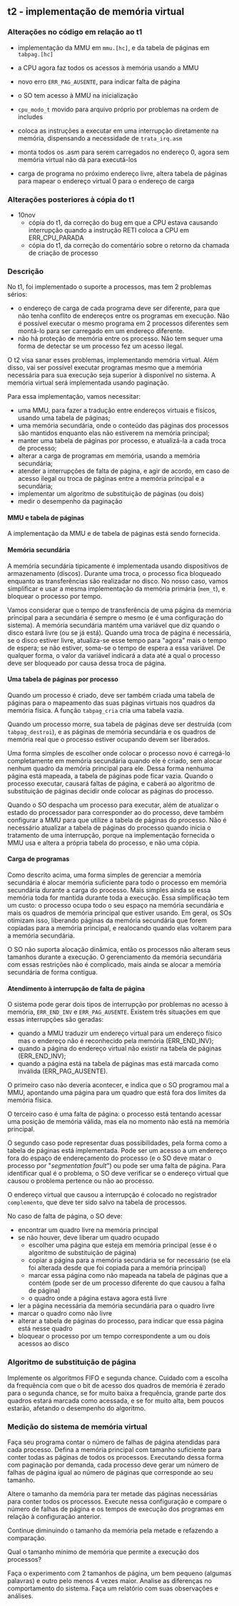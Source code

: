 ## t2 - implementação de memória virtual

### Alterações no código em relação ao t1

- implementação da MMU em `mmu.[hc]`, e da tabela de páginas em `tabpag.[hc]`
- a CPU agora faz todos os acessos à memória usando a MMU
- novo erro `ERR_PAG_AUSENTE`, para indicar falta de página
- o SO tem acesso à MMU na inicialização
- `cpu_modo_t` movido para arquivo próprio por problemas na ordem de includes

- coloca as instruções a executar em uma interrupção diretamente na memória,
  dispensando a necessidade de `trata_irq.asm`
- monta todos os .asm para serem carregados no endereço 0, agora sem memória virtual não dá para executá-los
- carga de programa no próximo endereço livre, altera tabela de páginas para mapear o endereço virtual 0 para o endereço de carga

### Alterações posteriores à cópia do t1

- 10nov
   - cópia do t1, da correção do bug em que a CPU estava causando interrupção quando a 
     instrução RETI coloca a CPU em ERR_CPU_PARADA
   - cópia do t1, da correção do comentário sobre o retorno da chamada de criação de 
     processo

### Descrição

No t1, foi implementado o suporte a processos, mas tem 2 problemas sérios:
- o endereço de carga de cada programa deve ser diferente, para que não tenha conflito de endereços entre os programas em execução. Não é possível executar o mesmo programa em 2 processos diferentes sem montá-lo para ser carregado em um endereço diferente.
- não há proteção de memória entre os processo. Não tem sequer uma forma de detectar se um processo fez um acesso ilegal.

O t2 visa sanar esses problemas, implementando memória virtual. Além disso, vai ser possível executar programas mesmo que a memória necessária para sua execução seja superior à disponível no sistema. A memória virtual será implementada usando paginação.

Para essa implementação, vamos necessitar:
- uma MMU, para fazer a tradução entre endereços virtuais e físicos, usando uma tabela de páginas;
- uma memória secundária, onde o conteúdo das páginas dos processos são mantidos enquanto elas não estiverem na memória principal;
- manter uma tabela de páginas por processo, e atualizá-la a cada troca de processo;
- alterar a carga de programas em memória, usando a memória secundária;
- atender a interrupções de falta de página, e agir de acordo, em caso de acesso ilegal ou troca de páginas entre a memória principal e a secundária;
- implementar um algoritmo de substituição de páginas (ou dois)
- medir o desempenho da paginação

#### MMU e tabela de páginas

A implementação da MMU e de tabela de páginas está sendo fornecida.

#### Memória secundária

A memória secundária tipicamente é implementada usando dispositivos de armazenamento (discos). Durante uma troca, o processo fica bloqueado enquanto as transferências são realizadar no disco.
No nosso caso, vamos simplificar e usar a mesma implementação da memória primária (`mem_t`), e bloquear o processo por tempo.

Vamos considerar que o tempo de transferência de uma página da memória principal para a secundária é sempre o mesmo (e é uma configuração do sistema).
A memória secundária mantém uma variável que diz quando o disco estará livre (ou se já está). Quando uma troca de página é necessária, se o disco estiver livre, atualiza-se esse tempo para "agora" mais o tempo de espera; se não estiver, soma-se o tempo de espera a essa variável. De qualquer forma, o valor da variável indicará a data até a qual o processo deve ser bloqueado por causa dessa troca de página.

#### Uma tabela de páginas por processo

Quando um processo é criado, deve ser também criada uma tabela de páginas para o mapeamento das suas páginas virtuais nos quadros da memória física. A função `tabpag_cria` cria uma tabela vazia.

Quando um processo morre, sua tabela de páginas deve ser destruída (com `tabpag_destroi`), e as páginas de memória secundária e os quadros de memória real que o processo estiver ocupando devem ser liberados.

Uma forma simples de escolher onde colocar o processo novo é carregá-lo completamente em memória secundária quando ele é criado, sem alocar nenhum quadro da memória principal para ele. Dessa forma nenhuma página está mapeada, a tabela de páginas pode ficar vazia. Quando o processo executar, causará faltas de página, e caberá ao algoritmo de substituição de páginas decidir onde colocar as páginas do processo.

Quando o SO despacha um processo para executar, além de atualizar o estado do processador para corresponder ao do processo, deve também configurar a MMU para que utilize a tabela de páginas do processo.
Não é necessário atualizar a tabela de páginas do processo quando inicia o tratamento de uma interrupção, porque na implementação fornecida o MMU usa e altera a própria tabela do processo, e não uma cópia.

#### Carga de programas

Como descrito acima, uma forma simples de gerenciar a memória secundária é alocar memória suficiente para todo o processo em memória secundária durante a carga do processo. Mais simples ainda se essa memória toda for mantida durante toda a execução. Essa simplificação tem um custo: o processo ocupa todo o seu espaço na memória secundária e mais os quadros de memória principal que estiver usando. Em geral, os SOs otimizam isso, liberando páginas da memória secundária que forem copiadas para a memória principal, e realocando quando elas voltarem para a memória secundária.

O SO não suporta alocação dinâmica, então os processos não alteram seus tamanhos durante a execução. O gerenciamento da memória secundária com essas restrições não é complicado, mais ainda se alocar a memória secundária de forma contígua.

#### Atendimento à interrupção de falta de página

O sistema pode gerar dois tipos de interrupção por problemas no acesso à memória, `ERR_END_INV` e `ERR_PAG_AUSENTE`. Existem três situações em que essas interrupções são geradas:
- quando a MMU traduzir um endereço virtual para um endereço físico mas o endereço não é reconhecido pela memória (ERR_END_INV);
- quando a página do endereço virtual não existir na tabela de páginas (ERR_END_INV);
- quando a página está na tabela de páginas mas está marcada como inválida (ERR_PAG_AUSENTE).

O primeiro caso não deveria acontecer, e indica que o SO programou mal a MMU, apontando uma página para um quadro que está fora dos limites da memória física.

O terceiro caso é uma falta de página: o processo está tentando acessar uma posição de memória válida, mas ela no momento não está na memória principal.

O segundo caso pode representar duas possibilidades, pela forma como a tabela de páginas está implementada. Pode ser um acesso a um endereço fora do espaço de endereçamento do processo (e o SO deve matar o processo por "*segmentation fault*") ou pode ser uma falta de página. Para identificar qual é o problema, o SO deve verificar se o endereço virtual que causou o problema pertence ou não ao processo.

O endereço virtual que causou a interrupção é colocado no registrador `complemento`, que deve ter sido salvo na tabela de processos.

No caso de falta de página, o SO deve:
- encontrar um quadro livre na memória principal
- se não houver, deve liberar um quadro ocupado
  - escolher uma página que esteja em memória principal (esse é o algoritmo de substituição de página)
  - copiar a página para a memória secundária se for necessário (se ela foi alterada desde que foi copiada para a memória principal)
  - marcar essa página como não mapeada na tabela de páginas que a contém (pode ser de um processo diferente do que causou a falha de página)
  - o quadro onde a página estava agora está livre
- ler a página necessária da memória secundária para o quadro livre
- marcar o quadro como não livre
- alterar a tabela de páginas do processo, para indicar que essa página está nesse quadro
- bloquear o processo por um tempo correspondente a um ou dois acessos ao disco

### Algoritmo de substituição de página

Implemente os algoritmos FIFO e segunda chance. Cuidado com a escolha da frequência com que o bit de acesso dos quadros de memória é zerado para o segunda chance, se for muito baixa a frequência, grande parte dos quadros estará marcada como acessada, e se for muito alta, bem poucos estarão, afetando o desempenho do algoritmo.

### Medição do sistema de memória virtual

Faça seu programa contar o número de falhas de página atendidas para cada processo.
Defina a memória principal com tamanho suficiente para conter todas as páginas de todos os processos. Executando dessa forma com paginação por demanda, cada processo deve gerar um número de falhas de página igual ao número de páginas que corresponde ao seu tamanho.

Altere o tamanho da memória para ter metade das páginas necessárias para conter todos os processos. Execute nessa configuração e compare o número de falhas de página e os tempos de execução dos programas em relação à configuração anterior.

Continue diminuindo o tamanho da memória pela metade e refazendo a comparação.

Qual o tamanho mínimo de memória que permite a execução dos processos?

Faça o experimento com 2 tamanhos de página, um bem pequeno (algumas palavras) e outro pelo menos 4 vezes maior. Analise as diferenças no comportamento do sistema. Faça um relatório com suas observações e análises.
